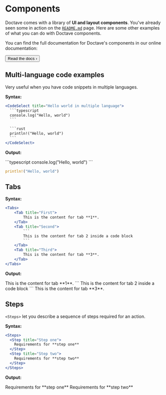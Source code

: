 # Components

Doctave comes with a library of **UI and layout components**. You've already seen some in action on the [`README.md`](/) page. Here are some other examples of what you can do with Doctave components.

You can find the full documentation for Doctave's components in our online documentation:

<Button variant="secondary" href="https://docs.doctave.com/components">Read the docs ›</Button>

## Multi-language code examples

Very useful when you have code snippets in multiple languages.

**Syntax:**
~~~jsx title="README.md"
<CodeSelect title="Hello world in multiple language">
  ```typescript
  console.log("Hello, world")
  ```

  ```rust
  println!("Hello, world")
  ```
</CodeSelect>
~~~

**Output:**

<CodeSelect title="Hello world in multiple language">
  ```typescript
  console.log("Hello, world")
  ```

  ```rust
  println!("Hello, world")
  ```
</CodeSelect>

## Tabs

**Syntax:**
~~~jsx title="README.md"
<Tabs>
    <Tab title="First">
        This is the content for tab **1**.
    </Tab>
    <Tab title="Second">
        ```
        This is the content for tab 2 inside a code block
        ```
    </Tab>
    <Tab title="Third">
        This is the content for tab **3**.
    </Tab>
</Tabs>
~~~

**Output:**

<Tabs>
    <Tab title="First">
        This is the content for tab **1**.
    </Tab>
    <Tab title="Second">
        ```
        This is the content for tab 2 inside a code block
        ```
    </Tab>
    <Tab title="Third">
        This is the content for tab **3**.
    </Tab>
</Tabs>

## Steps

`<Steps>` let you describe a sequence of steps required for an action.

**Syntax:**
```jsx title="README.md"
<Steps>
  <Step title="Step one">
    Requirements for **step one**
  </Step>
  <Step title="Step two">
    Requirements for **step two**
  </Step>
</Steps>
```

**Output:**

<Steps>
  <Step title="Step one">
    Requirements for **step one**
  </Step>
  <Step title="Step two">
    Requirements for **step two**
  </Step>
</Steps>
